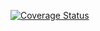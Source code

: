 [![Coverage Status](https://coveralls.io/repos/github/bolttechmy/Coveralldemo/badge.svg?branch=main)](https://coveralls.io/github/bolttechmy/Coveralldemo?branch=main)
